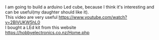 I am going to build a arduino Led cube, because I think it's interesting and can be useful(my daughter should like it).</br>
This video are very useful https://www.youtube.com/watch?v=2BlVUKW5hL0</br>
I bought a LEd kit from this website https://hobbyelectronics.co.nz/Home.php</br>
